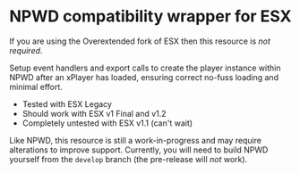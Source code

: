 # NPWD compatibility wrapper for ESX
If you are using the Overextended fork of ESX then this resource is _not required_.


Setup event handlers and export calls to create the player instance within NPWD after an xPlayer has loaded, ensuring correct no-fuss loading and minimal effort.

- Tested with ESX Legacy
- Should work with ESX v1 Final and v1.2
- Completely untested with ESX v1.1 (can't wait)

Like NPWD, this resource is still a work-in-progress and may require alterations to improve support. Currently, you will need to build NPWD yourself from the `develop` branch (the pre-release will _not_ work).
